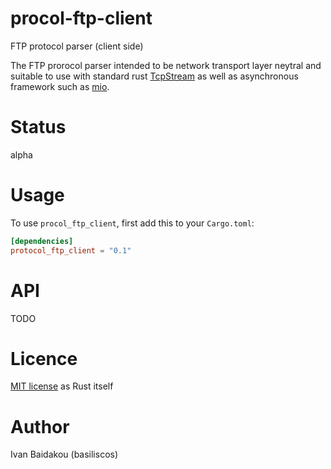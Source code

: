 # procol-ftp-client
FTP protocol parser (client side)

The FTP prorocol parser intended to be network transport layer neytral and suitable to use with standard rust 
[TcpStream](https://doc.rust-lang.org/std/net/struct.TcpStream.html) 
as well as asynchronous framework such as [mio](https://github.com/carllerche/mio).

# Status

alpha

# Usage

To use `procol_ftp_client`, first add this to your `Cargo.toml`:

```toml
[dependencies]
protocol_ftp_client = "0.1"
```

# API

TODO

# Licence

[MIT license](https://github.com/rust-lang/rust/blob/master/LICENSE-MIT) as Rust itself

# Author

Ivan Baidakou (basiliscos)
